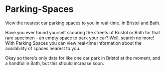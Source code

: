 # Parking-Spaces
View the nearest car parking spaces to you in real-time. In Bristol and Bath.

Have you ever found yourself scouring the streets of Bristol or Bath for that rare specimen - an empty space to park your car? Well, search no more! With Parking Spaces you can view real-time information about the availability of spaces nearest to you.

Okay so there's only data for like one car park in Bristol at the moment, and a handful in Bath, but this should increase soon.

